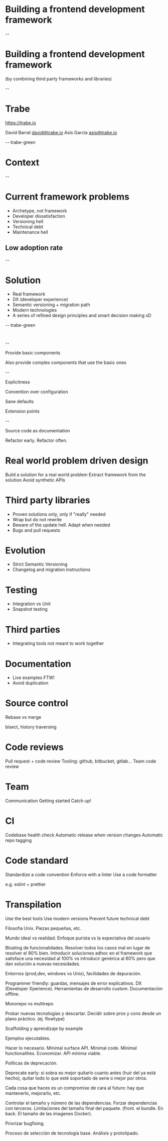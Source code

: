 # Building a frontend development framework

--

# Building a frontend development framework
(by combining third party frameworks and libraries)

--

# Trabe

https://trabe.io

David Barral david@trabe.io
Asís García asis@trabe.io

-- trabe-green

# Context

--

# Current framework problems

* Archetype, not framework
* Developer dissatisfaction
* Versioning hell
* Technical debt
* Maintenance hell

## Low adoption rate

--

# Solution

* Real framework
* DX (developer experience)
* Semantic versioning + migration path
* Modern technologies
* A series of refined design principles and smart decision making xD

-- trabe-green

#



--

Provide basic components

Also provide complex components that use the basic ones

--

Explicitness

Convention over configuration

Sane defaults

Extension points

--



Source code as documentation

Refactor early. Refactor often.




# Real world problem driven design

Build a solution for a real world problem
Extract framework from the solution
Avoid synthetic APIs




# Third party libraries

* Proven solutions only, only if "really" needed
* Wrap but do not rewrite
* Beware of the update hell. Adapt when needed
* Bugs and pull requests


# Evolution

* Strict Semantic Versioning
* Changelog and migration instructions


# Testing

* Integration vs Unit
* Snapshot testing




# Third parties

* Integrating tools not meant to work together


# Documentation

* Live examples FTW!
* Avoid duplication


# Source control

Rebase vs merge

bisect, history traversing



# Code reviews


Pull request + code review
Tooling: github, bitbucket, gitlab...
Team code review


# Team

Communication
Getting started
Catch up!



# CI

Codebase health check
Automatic release when version changes
Automatic repo tagging


# Code standard

Standardize a code convention
Enforce with a linter
Use a code formatter

e.g. eslint + prettier


# Transpilation

Use the best tools
Use modern versions
Prevent future technical debt



Filosofia Unix. Piezas pequeñas, etc.

Mundo ideal vs realidad. Enfoque purista vs la expectativa del usuario

Bloating de funcionalidades. Resolver todos los casos mal en lugar de resolver el 90% bien. Introducir soluciones adhoc en el framework que satisface una necesidad al 100% vs introducir genérica al 80% pero que dan solución a nuevas necesidades.

Entornos (prod,dev, windows vs Unix), facilidades de depuración.

Programmer friendly: guardas, mensajes de error explicativos. DX (Developer Xperience). Herramientas de desarrollo custom. Documentación offline.

Monorepo vs multirepo

Probar nuevas tecnologías y descartar. Decidir sobre pros y cons desde un plano práctico. (ej. flowtype)

Scaffolding y aprendizaje by example

Ejemplos ejecutables.

Hacer lo necesario. Minimal surface API. Minimal code. Minimal functionalities. Economizar. API mínima viable.

Políticas de deprecación.

Deprecate early: si sobra es mejor quitarlo cuanto antes (huir del ya está hecho), quitar todo lo que esté soportado de serie o mejor por otros.

Cada cosa que haces es un compromiso de cara al futuro: hay que mantenerlo, mejorarlo, etc.

Controlar el tamaño y número de las dependencias. Forzar dependencias con terceros. Limitaciones del tamaño final del paquete. (front. el bundle. En back. El tamaño de las imagenes Docker).

Priorizar bugfixing.

Proceso de selección de tecnología base. Análisis y prototipado.

